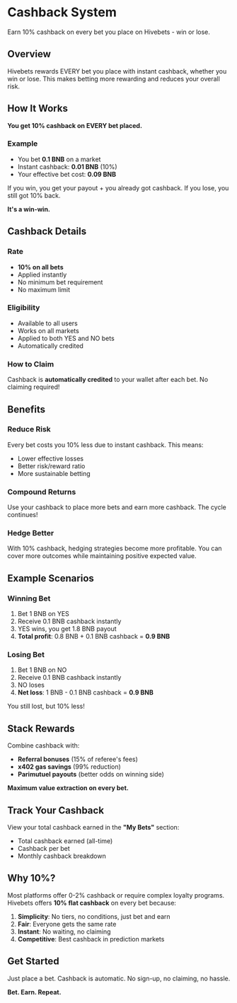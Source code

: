 # Cashback System

Earn 10% cashback on every bet you place on Hivebets - win or lose.

## Overview

Hivebets rewards EVERY bet you place with instant cashback, whether you win or lose. This makes betting more rewarding and reduces your overall risk.

## How It Works

**You get 10% cashback on EVERY bet placed.**

### Example
- You bet **0.1 BNB** on a market
- Instant cashback: **0.01 BNB** (10%)
- Your effective bet cost: **0.09 BNB**

If you win, you get your payout + you already got cashback.
If you lose, you still got 10% back.

**It's a win-win.**

## Cashback Details

### Rate
- **10% on all bets**
- Applied instantly
- No minimum bet requirement
- No maximum limit

### Eligibility
- Available to all users
- Works on all markets
- Applied to both YES and NO bets
- Automatically credited

### How to Claim
Cashback is **automatically credited** to your wallet after each bet. No claiming required!

## Benefits

### Reduce Risk
Every bet costs you 10% less due to instant cashback. This means:
- Lower effective losses
- Better risk/reward ratio
- More sustainable betting

### Compound Returns
Use your cashback to place more bets and earn more cashback. The cycle continues!

### Hedge Better
With 10% cashback, hedging strategies become more profitable. You can cover more outcomes while maintaining positive expected value.

## Example Scenarios

### Winning Bet
1. Bet 1 BNB on YES
2. Receive 0.1 BNB cashback instantly
3. YES wins, you get 1.8 BNB payout
4. **Total profit**: 0.8 BNB + 0.1 BNB cashback = **0.9 BNB**

### Losing Bet
1. Bet 1 BNB on NO
2. Receive 0.1 BNB cashback instantly  
3. NO loses
4. **Net loss**: 1 BNB - 0.1 BNB cashback = **0.9 BNB**

You still lost, but 10% less!

## Stack Rewards

Combine cashback with:
- **Referral bonuses** (15% of referee's fees)
- **x402 gas savings** (99% reduction)
- **Parimutuel payouts** (better odds on winning side)

**Maximum value extraction on every bet.**

## Track Your Cashback

View your total cashback earned in the **"My Bets"** section:
- Total cashback earned (all-time)
- Cashback per bet
- Monthly cashback breakdown

## Why 10%?

Most platforms offer 0-2% cashback or require complex loyalty programs. Hivebets offers **10% flat cashback** on every bet because:

1. **Simplicity**: No tiers, no conditions, just bet and earn
2. **Fair**: Everyone gets the same rate
3. **Instant**: No waiting, no claiming
4. **Competitive**: Best cashback in prediction markets

## Get Started

Just place a bet. Cashback is automatic. No sign-up, no claiming, no hassle.

**Bet. Earn. Repeat.**




